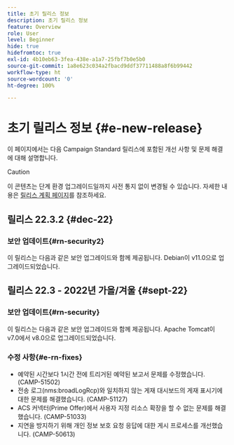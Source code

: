 ```yaml
---
title: 초기 릴리스 정보
description: 초기 릴리스 정보
feature: Overview
role: User
level: Beginner
hide: true
hidefromtoc: true
exl-id: 4b10eb63-3fea-438e-a1a7-25fbf7b0e5b0
source-git-commit: 1a8e623c034a2fbacd9ddf37711488a8f6b99442
workflow-type: ht
source-wordcount: '0'
ht-degree: 100%

---
```



# 초기 릴리스 정보 {#e-new-release}

이 페이지에서는 다음 Campaign Standard 릴리스에 포함된 개선 사항 및 문제 해결에 대해 설명합니다.
>[!CAUTION]
>
> 이 콘텐츠는 단계 환경 업그레이드일까지 사전 통지 없이 변경될 수 있습니다. 자세한 내용은 [릴리스 계획 페이지](../../rn/using/release-planning.md)를 참조하세요.

## 릴리스 22.3.2 {#dec-22}

### 보안 업데이트{#rn-security2}

이 릴리스는 다음과 같은 보안 업그레이드와 함께 제공됩니다. Debian이 v11.0으로 업그레이드되었습니다.

## 릴리스 22.3 - 2022년 가을/겨울 {#sept-22}

### 보안 업데이트{#rn-security}

이 릴리스는 다음과 같은 보안 업그레이드와 함께 제공됩니다. Apache Tomcat이 v7.0에서 v8.0으로 업그레이드되었습니다.

### 수정 사항{#e-rn-fixes}

* 예약된 시간보다 1시간 전에 트리거된 예약된 보고서 문제를 수정했습니다. (CAMP-51502)
* 전송 로그(nms:broadLogRcp)와 일치하지 않는 게재 대시보드의 게재 표시기에 대한 문제를 해결했습니다. (CAMP-51127)
* ACS 커넥터(Prime Offer)에서 사용자 지정 리소스 확장을 할 수 없는 문제를 해결했습니다. (CAMP-51033)
* 지연을 방지하기 위해 개인 정보 보호 요청 응답에 대한 게시 프로세스를 개선했습니다. (CAMP-50613)
